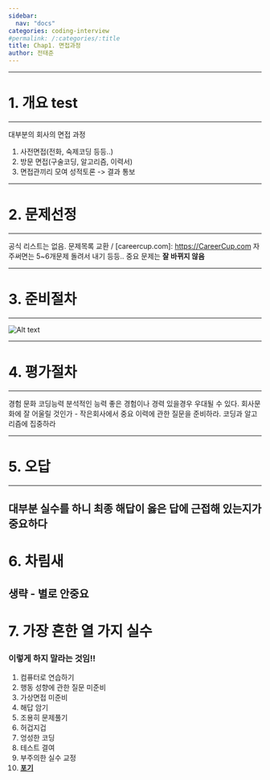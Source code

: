 ```yaml
---
sidebar:
  nav: "docs"
categories: coding-interview
#permalink: /:categories/:title
title: Chap1. 면접과정
author: 전태준
---
```


--------------
# 1. 개요 test
-------------
대부분의 회사의 면접 과정 
1. 사전면접(전화, 숙제코딩 등등..)
2. 방문 면접(구술코딩, 알고리즘, 이력서)
3. 면접관끼리 모여 성적토론 -> 결과 통보

--------------
# 2. 문제선정
--------------
공식 리스트는 없음.
문제목록 교환 / [careercup.com]: https://CareerCup.com
자주써면는 5~6개문제 돌려서 내기 등등..
중요 문제는 **잘 바뀌지 않음**

-----------
# 3. 준비절차
----------
![Alt text](http://www.insightbook.co.kr/wp-content/uploads/2017/08/blog-total.jpg)


-----------
# 4. 평가절차
-------
  경험
  문화
  코딩능력
  분석적인 능력
좋은 경험이나 경력 있을경우 우대될 수 있다.
회사문화에 잘 어울릴 것인가 - 작은회사에서 중요
이력에 관한 질문을 준비하라.
코딩과 알고리즘에 집중하라

------
# 5. 오답
-------
대부분 실수를 하니 최종 해답이 **옳은 답**에 근접해 있는지가 중요하다
-----
# 6. 차림새
생략 - 별로 안중요
-----
# 7. 가장 흔한 열 가지 실수
### **이렇게 하지 말라는 것임!!**
  1. 컴퓨터로 연습하기
  2. 행동 성향에 관한 질문 미준비
  3. 가상면접 미준비
  4. 해답 암기
  5. 조용히 문제풀기
  6. 허겁지겁
  7. 엉성한 코딩
  8. 테스트 결여
  9. 부주의한 실수 교정
  10. <u>**포기**</u>

